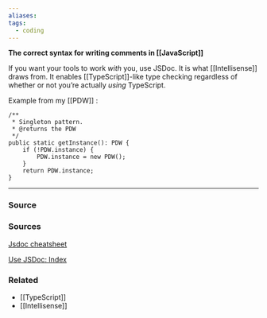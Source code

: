 ```yaml
---
aliases: 
tags:
  - coding
---
```

**The correct syntax for writing comments in [[JavaScript]]**

If you want your tools to work *with* you, use JSDoc. It is what [[Intellisense]] draws from. It enables [[TypeScript]]-like type checking regardless of whether or not you’re actually *using* TypeScript. 

Example from my [[PDW]] :

```tsx
/**
 * Singleton pattern.
 * @returns the PDW
 */
public static getInstance(): PDW {
    if (!PDW.instance) {
        PDW.instance = new PDW();
    }
    return PDW.instance;
}
```

---

### Source


### Sources

[Jsdoc cheatsheet](https://devhints.io/jsdoc)

[Use JSDoc: Index](https://jsdoc.app/)

### Related
- [[TypeScript]] 
- [[Intellisense]]